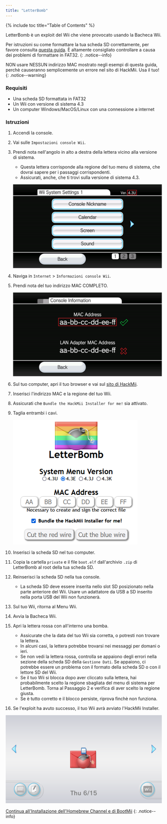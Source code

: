 ```yaml
---
title: "LetterBomb"
---
```


{% include toc title="Table of Contents" %}

LetterBomb è un exploit del Wii che viene provocato usando la Bacheca Wii.

Per istruzioni su come formattare la tua scheda SD correttamente, per favore consulta [questa guida](https://wiki.hacks.guide/wiki/Formatting_an_SD_card). È altamente consigliato controllare a causa dei problemi di formattare in FAT32.
{: .notice--info}

NON usare NESSUN indirizzo MAC mostrato negli esempi di questa guida, perchè causeranno semplicemente un errore nel sito di HackMii. Usa il tuo!
{: .notice--warning}

### Requisiti
* Una scheda SD formattata in FAT32
* Un Wii con versione di sistema 4.3
* Un computer Windows/MacOS/Linux con una connessione a internet

### Istruzioni

1. Accendi la console.
1. Vai sulle `Impostazioni console Wii`.
1. Prendi nota nell'angolo in alto a destra della lettera vicino alla versione di sistema.
    + Questa lettera corrisponde alla regione del tuo menu di sistema, che dovrai sapere per i passaggi corrispondenti.
    + Assicurati, anche, che ti trovi sulla versione di sistema 4.3.

    ![](/images/wii/SystemMenuVersion.png)

1. Naviga in `Internet` > `Informazioni console Wii`.
1. Prendi nota del tuo indirizzo MAC COMPLETO.

    ![](/images/wii/MacAddress.png)

1. Sul tuo computer, apri il tuo browser e vai sul [sito di HackMii](https://please.hackmii.com/).
1. Inserisci l'indirizzo MAC e la regione del tuo Wii.
1. Assicurati che `Bundle the HackMii Installer for me!` sia attivato.
1. Taglia entrambi i cavi.

    ![](/images/exploits/letterbomb/LetterBomb-PC.png)

1. Inserisci la scheda SD nel tuo computer.
1. Copia la cartella `private` e il file `boot.elf` dall'archivio `.zip` di LetterBomb al root della tua scheda SD.
1. Reinserisci la scheda SD nella tua console.
    + La scheda SD deve essere inserita nello slot SD posizionato nella parte anteriore del Wii. Usare un adattatore da USB a SD inserito nella porta USB del Wii non funzionerà.
1. Sul tuo Wii, ritorna al Menu Wii.
1. Avvia la Bacheca Wii.
1. Apri la lettera rossa con all'interno una bomba.
    + Assicurate che la data del tuo Wii sia corretta, o potresti non trovare la lettera.
    + In alcuni casi, la lettera potrebbe trovarsi nei messaggi per domani o ieri.
    + Se non vedi la lettera rossa, controlla se appaiono degli errori nella sezione della scheda SD della `Gestione Dati`. Se appaiono, ci potrebbe essere un problema con il formato della scheda SD o con il lettore SD del Wii.
    + Se il tuo Wii si blocca dopo aver cliccato sulla lettera, hai probabilmente scelto la regione sbagliata del menu di sistema per LetterBomb. Torna al Passaggio 2 e verifica di aver scelto la regione giusta.
    + Se è tutto corretto e il blocco persiste, riprova finchè non funziona.
1. Se l'exploit ha avuto successo, il tuo Wii avrà avviato l'HackMii Installer.

![](/images/exploits/letterbomb/LetterBomb-Wii.png)

[Continua all'Installazione dell'Homebrew Channel e di BootMii](hbc)
{: .notice--info}
